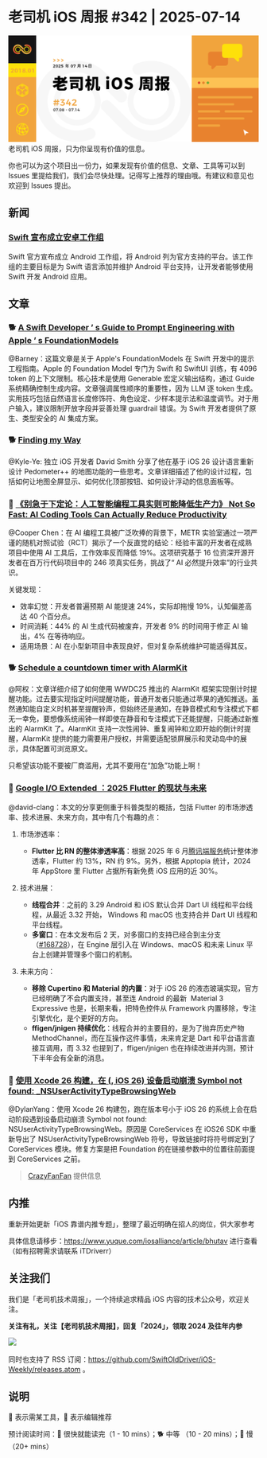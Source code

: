 # 老司机 iOS 周报 #342 | 2025-07-14

![ios-weekly](https://github.com/SwiftOldDriver/iOS-Weekly/blob/master/assets/weekly-header/342.jpg?raw=true)
老司机 iOS 周报，只为你呈现有价值的信息。

你也可以为这个项目出一份力，如果发现有价值的信息、文章、工具等可以到 Issues 里提给我们，我们会尽快处理。记得写上推荐的理由哦。有建议和意见也欢迎到 Issues 提出。

## 新闻

### [Swift 宣布成立安卓工作组](https://www.swift.org/android-workgroup/)

Swift 官方宣布成立 Android 工作组，将 Android 列为官方支持的平台。该工作组的主要目标是为 Swift 语言添加并维护 Android 平台支持，让开发者能够使用 Swift 开发 Android 应用。

## 文章

### 🐕 [A Swift Developer ’ s Guide to Prompt Engineering with Apple ’ s FoundationModels](https://www.natashatherobot.com/p/swift-prompt-engineering-apples-foundationmodels)

@Barney：这篇文章是关于 Apple's FoundationModels 在 Swift 开发中的提示工程指南。Apple 的 Foundation Model 专门为 Swift 和 SwiftUI 训练，有 4096 token 的上下文限制。核心技术是使用 Generable 宏定义输出结构，通过 Guide 系统精确控制生成内容。文章强调属性顺序的重要性，因为 LLM 逐 token 生成。实用技巧包括自然语言长度修饰符、角色设定、少样本提示法和温度调节。对于用户输入，建议限制开放字段并妥善处理 guardrail 错误。为 Swift 开发者提供了原生、类型安全的 AI 集成方案。

### 🐕 [Finding my Way](https://david-smith.org/blog/2025/07/02/new-maps/)

@Kyle-Ye: 独立 iOS 开发者 David Smith 分享了他在基于 iOS 26 设计语言重新设计 Pedometer++ 的地图功能的一些思考。文章详细描述了他的设计过程，包括如何让地图全屏显示、如何优化顶部按钮、如何设计浮动的信息面板等。

### 🐢 [《别急于下定论：人工智能编程工具实则可能降低生产力》 Not So Fast: AI Coding Tools Can Actually Reduce Productivity ](https://secondthoughts.ai/p/ai-coding-slowdown)

@Cooper Chen：在 AI 编程工具被广泛吹捧的背景下，METR 实验室通过一项严谨的随机对照试验（RCT）揭示了一个反直觉的结论：经验丰富的开发者在成熟项目中使用 AI 工具后，工作效率反而降低 19%。这项研究基于 16 位资深开源开发者在百万行代码项目中的 246 项真实任务，挑战了“ AI 必然提升效率”的行业共识。

关键发现：

- 效率幻觉：开发者普遍预期 AI 能提速 24%，实际却拖慢 19%，认知偏差高达 40 个百分点。
- 时间消耗：44% 的 AI 生成代码被废弃，开发者 9% 的时间用于修正 AI 输出，4% 在等待响应。
- 适用场景：AI 在小型新项目中表现良好，但对复杂系统维护可能适得其反。

### 🐕 [Schedule a countdown timer with AlarmKit](https://nilcoalescing.com/blog/CountdownTimerWithAlarmKit/)

@阿权：文章详细介绍了如何使用 WWDC25 推出的 AlarmKit 框架实现倒计时提醒功能。过去要实现指定时间提醒功能，普通开发者只能通过苹果的通知推送。虽然通知能自定义时机甚至提醒铃声，但始终还是通知，在静音模式和专注模式下都无一幸免，要想像系统闹钟一样即使在静音和专注模式下还能提醒，只能通过新推出的 AlarmKit 了。AlarmKit 支持一次性闹钟、重复闹钟和立即开始的倒计时提醒，AlarmKit 提供的能力需要用户授权，并需要适配锁屏展示和灵动岛中的展示，具体配置可浏览原文。

只希望该功能不要被厂商滥用，尤其不要用在“加急”功能上啊！

### 🐎 [Google I/O Extended ：2025 Flutter 的现状与未来](https://mp.weixin.qq.com/s/hqra9NJJ4-KwtoQFc6h1mg)

@david-clang：本文的分享更侧重于科普类型的概括，包括 Flutter 的市场渗透率、技术进展、未来方向，其中有几个有趣的点：

1. 市场渗透率：
	- **Flutter 比 RN 的整体渗透率高**：根据 2025 年 6 月[腾讯端服务](https://mp.weixin.qq.com/s?__biz=MzA3NTYzODYzMg==&mid=2653581211&idx=1&sn=eb05a7282b245fd33dedfa1ace9a2c76&scene=21#wechat_redirect)统计整体渗透率，Flutter 约 13%，RN 约 9%。另外，根据 Apptopia 统计，2024 年 AppStore 里 Flutter 占据所有新免费 iOS 应用的近 30%。

2.  技术进展：
	- **线程合并**：之前的 3.29 Android 和 iOS 默认合并 Dart UI 线程和平台线程，从最近 3.32 开始， Windows 和 macOS 也支持合并 Dart UI 线程和平台线程。
	- **多窗口**：在本文发布后 2 天，对多窗口的支持已经合到主分支（[#168728](https://github.com/flutter/flutter/pull/168728)），在 Engine 层引入在 Windows、macOS 和未来 Linux 平台上创建并管理多个窗口的机制。

3. 未来方向：
	- **移除 Cupertino 和 Material 的内置**：对于 iOS 26 的液态玻璃实现，官方已经明确了不会内置支持，甚至连 Android 的最新  Material 3 Expressive 也是，长期来看，把特色控件从 Framework 内置移除，专注引擎优化，是个更好的方向。
	- **ffigen/jnigen 持续优化**：线程合并的主要目的，是为了抛弃历史产物 MethodChannel，而在互操作这件事情，未来肯定是 Dart 和平台语言直接互调用，而 3.32 也提到了，ffigen/jnigen 也在持续改进并内测，预计下半年会有全新的消息。

### 🐎 [使用 Xcode 26 构建，在 (, iOS 26) 设备启动崩溃 Symbol not found: _NSUserActivityTypeBrowsingWeb](https://github.com/SwiftOldDriver/iOS-Weekly/issues/5062)

@DylanYang：使用 Xcode 26 构建包，跑在版本号小于 iOS 26 的系统上会在启动阶段遇到设备启动崩溃 Symbol not found: NSUserActivityTypeBrowsingWeb。原因是 CoreServices 在 iOS26 SDK 中重新导出了 NSUserActivityTypeBrowsingWeb 符号，导致链接时将符号绑定到了 CoreServices 模块。修复方案是把 Foundation 的在链接参数中的位置往前面提到 CoreServices 之前。

> [CrazyFanFan](https://github.com/CrazyFanFan) 提供信息

## 内推

重新开始更新「iOS 靠谱内推专题」，整理了最近明确在招人的岗位，供大家参考

具体信息请移步：https://www.yuque.com/iosalliance/article/bhutav 进行查看（如有招聘需求请联系 iTDriverr）

## 关注我们

我们是「老司机技术周报」，一个持续追求精品 iOS 内容的技术公众号，欢迎关注。

**关注有礼，关注【老司机技术周报】，回复「2024」，领取 2024 及往年内参**

![](https://github.com/SwiftOldDriver/iOS-Weekly/blob/master/assets/qrcode_for_wechat.jpg?raw=true)

同时也支持了 RSS 订阅：https://github.com/SwiftOldDriver/iOS-Weekly/releases.atom 。

## 说明

🚧 表示需某工具，🌟 表示编辑推荐

预计阅读时间：🐎 很快就能读完（1 - 10 mins）；🐕 中等 （10 - 20 mins）；🐢 慢（20+ mins）
